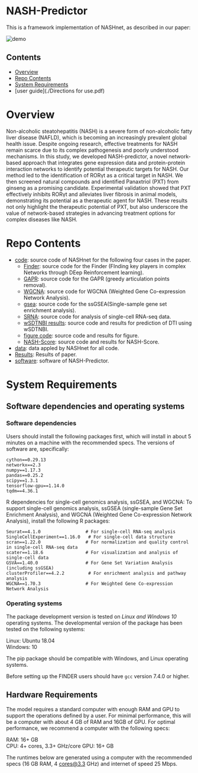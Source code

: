 # NASH-Predictor

This is a framework implementation of NASHnet, as described in our paper:

![demo](https://github.com/sirpan/NASHnet/blob/main/Fig%20.1new.png)

## Contents

- [Overview](#overview)
- [Repo Contents](#repo-contents)
- [System Requirements](#system-requirements)
- [user guide](./Directions for use.pdf)

# Overview

Non-alcoholic steatohepatitis (NASH) is a severe form of non-alcoholic fatty liver disease (NAFLD), which is becoming an increasingly prevalent global health issue. Despite ongoing research, effective treatments for NASH remain scarce due to its complex pathogenesis and poorly understood mechanisms. In this study, we developed NASH-predictor, a novel network-based approach that integrates gene expression data and protein-protein interaction networks to identify potential therapeutic targets for NASH. Our method led to the identification of RORγt as a critical target in NASH. We then screened natural compounds and identified Panaxtriol (PXT) from ginseng as a promising candidate. Experimental validation showed that PXT effectively inhibits RORγt and alleviates liver fibrosis in animal models, demonstrating its potential as a therapeutic agent for NASH. These results not only highlight the therapeutic potential of PXT, but also underscore the value of network-based strategies in advancing treatment options for complex diseases like NASH.

# Repo Contents

- [code](./code): source code of NASHnet for the following four cases in the paper.
     - [Finder](./code/Finder): source code for the Finder (FInding key players in complex Networks through DEep Reinforcement learning).
     - [GAPR](./code/GAPR): source code for the GAPR (greedy articulation points removal).
     - [WGCNA](./code/WGCNA): source code for WGCNA (Weighted Gene Co-expression Network Analysis).
     - [gsea](./code/gsea): source code for the ssGSEA(Single-sample gene set enrichment analysis).
     - [SRNA](./code/SRNA): source code for analysis of single-cell RNA-seq data.
     - [wSDTNBI results](./code/wSDTNBI%20results): source code and results for prediction of DTI using wSDTNBI.
     - [figure code](./code/figure%20code): source code and results for figure.
     - [NASH-Score](./code/NASH-Score): source code and results for NASH-Score.
- [data](./data): data appled by NASHnet for all code.
- [Results](./Results): Results of paper.
- [software](./software): software of NASH-Predictor.

# System Requirements

## Software dependencies and operating systems

### Software dependencies

Users should install the following packages first, which will install in about 5 minutes on a machine with the recommended specs. The versions of software are, specifically:
```
cython==0.29.13 
networkx==2.3 
numpy==1.17.3 
pandas==0.25.2 
scipy==1.3.1 
tensorflow-gpu==1.14.0 
tqdm==4.36.1
```
R dependencies for single-cell genomics analysis, ssGSEA, and WGCNA:
To support single-cell genomics analysis, ssGSEA (single-sample Gene Set Enrichment Analysis), and WGCNA (Weighted Gene Co-expression Network Analysis), install the following R packages:
```
Seurat==4.1.0                 # For single-cell RNA-seq analysis
SingleCellExperiment==1.16.0   # For single-cell data structure
scran==1.22.0                 # For normalization and quality control in single-cell RNA-seq data
scater==1.18.6                # For visualization and analysis of single-cell data
GSVA==1.40.0                  # For Gene Set Variation Analysis (including ssGSEA)
clusterProfiler==4.2.2         # For enrichment analysis and pathway analysis
WGCNA==1.70.3                 # For Weighted Gene Co-expression Network Analysis

```
### Operating systems
The package development version is tested on *Linux and Windows 10* operating systems. The developmental version of the package has been tested on the following systems:

Linux: Ubuntu 18.04  
Windows: 10

The pip package should be compatible with Windows, and Linux operating systems.

Before setting up the FINDER users should have `gcc` version 7.4.0 or higher.

## Hardware Requirements
The model requires a standard computer with enough RAM and GPU to support the operations defined by a user. For minimal performance, this will be a computer with about 4 GB of RAM and 16GB of GPU. For optimal performance, we recommend a computer with the following specs:

RAM: 16+ GB  
CPU: 4+ cores, 3.3+ GHz/core
GPU: 16+ GB

The runtimes below are generated using a computer with the recommended specs (16 GB RAM, 4 cores@3.3 GHz) and internet of speed 25 Mbps.






